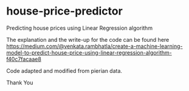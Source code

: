 # house-price-predictor
Predicting house prices using Linear Regression algorithm

The explanation and the write-up for the code can be found here
https://medium.com/@venkata.rambhatla/create-a-machine-learning-model-to-predict-house-price-using-linear-regression-algorithm-f40c7facaae8

Code adapted and modified from pierian data.

Thank You
